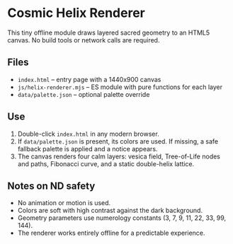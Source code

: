 # Cosmic Helix Renderer

This tiny offline module draws layered sacred geometry to an HTML5 canvas.
No build tools or network calls are required.

## Files
- `index.html` – entry page with a 1440x900 canvas
- `js/helix-renderer.mjs` – ES module with pure functions for each layer
- `data/palette.json` – optional palette override

## Use
1. Double-click `index.html` in any modern browser.
2. If `data/palette.json` is present, its colors are used.
   If missing, a safe fallback palette is applied and a notice appears.
3. The canvas renders four calm layers: vesica field, Tree-of-Life nodes and paths,
   Fibonacci curve, and a static double-helix lattice.

## Notes on ND safety
- No animation or motion is used.
- Colors are soft with high contrast against the dark background.
- Geometry parameters use numerology constants (3, 7, 9, 11, 22, 33, 99, 144).
- The renderer works entirely offline for a predictable experience.

